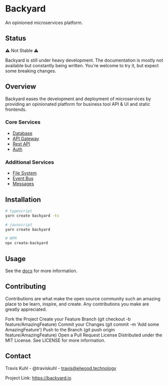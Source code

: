 # Backyard

An opinioned microservices platform.

## Status
:warning: Not Stable :warning:

Backyard is still under heavy development. The documentation is mostly not available but constantly being written. You're welcome to try it, but expect some breaking changes.

## Overview
Backyard eases the development and deployment of microservices by providing an opinionated platform for business tool API & UI and static frontends.

### Core Services
- [Database](https://github.com/supabase/postgres)
- [API Gateway](https://github.com/Kong/kong)
- [Rest API](https://github.com/PostgREST/postgrest)
- [Auth](https://github.com/netlify/gotrue)

### Additional Services
 - [File System](./packages/service/fs)
 - [Event Bus](./packages/service/events)
 - [Messages](./packages/services/messages)

## Installation

```bash
# typescript
yarn create backyard -ts

# javascript
yarn create backyard

# NPM
npx create-backyard
```

## Usage
See the [docs](./docs) for more information.

## Contributing
Contributions are what make the open source community such an amazing place to be learn, inspire, and create. Any contributions you make are greatly appreciated.

Fork the Project
Create your Feature Branch (git checkout -b feature/AmazingFeature)
Commit your Changes (git commit -m 'Add some AmazingFeature')
Push to the Branch (git push origin feature/AmazingFeature)
Open a Pull Request
License
Distributed under the MIT License. See LICENSE for more information.

## Contact
Travis Kuhl - @traviskuhl - travis@elwood.technology

Project Link: https://backyard.io
